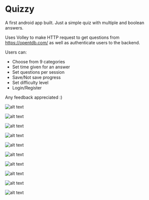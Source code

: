 # Quizzy

A first android app built. Just a simple quiz with multiple and boolean answers.

Uses Volley to make HTTP request to get questions from https://opentdb.com/ as well as authenticate users to the backend.

Users can:
* Choose from 9 categories
* Set time given for an answer
* Set questions per session
* Save/Not save progress
* Set difficulty level
* Login/Register

Any feedback appreciated :)

![alt text](https://github.com/mfratczak88/Quizzy/blob/master/quizzy_screens/login.png)

![alt text](https://github.com/mfratczak88/Quizzy/blob/master/quizzy_screens/register.png)

![alt text](https://github.com/mfratczak88/Quizzy/blob/master/quizzy_screens/main.png)

![alt text](https://github.com/mfratczak88/Quizzy/blob/master/quizzy_screens/loading.png)

![alt text](https://github.com/mfratczak88/Quizzy/blob/master/quizzy_screens/start.png)

![alt text](https://github.com/mfratczak88/Quizzy/blob/master/quizzy_screens/gameplay1.png)

![alt text](https://github.com/mfratczak88/Quizzy/blob/master/quizzy_screens/nav_drawer.png)

![alt text](https://github.com/mfratczak88/Quizzy/blob/master/quizzy_screens/score.png)

![alt text](https://github.com/mfratczak88/Quizzy/blob/master/quizzy_screens/scores_board.png)

![alt text](https://github.com/mfratczak88/Quizzy/blob/master/quizzy_screens/settings.png)



